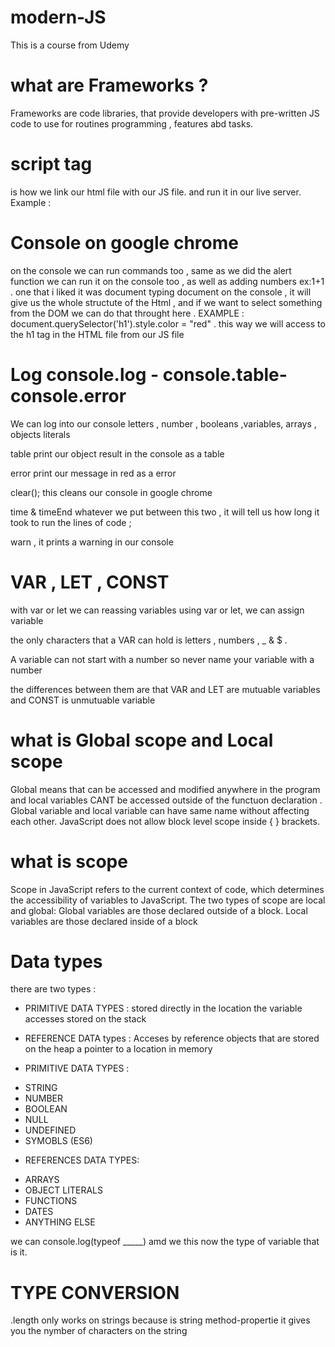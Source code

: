 # modern-JS
This is a course from Udemy

# what are Frameworks ?

Frameworks are code libraries, that provide developers with pre-written JS code to use
for routines programming , features abd tasks.

# script tag 

is how we link our html file with our JS file.
and run it in our live server.
Example : <script src="app.js"></script>

# Console on google  chrome 

on the console we can run commands too ,
same as we did  the alert function we can run it on the console too , as well as adding numbers ex:1+1 .
one that i liked it was document 
typing document on the console , it will give us the whole structute of the Html , and if we want to select something from the DOM  we can do that throught here .
EXAMPLE : document.querySelector('h1').style.color = "red" .
this way we will access to the h1 tag in the HTML file from our 
JS file


# Log console.log - console.table- console.error

We can log into our console letters , number , booleans ,variables, arrays , objects literals

table print our object result in the console as a table 

error print our message in red as a error

clear(); this cleans our console in google chrome 

time & timeEnd whatever we put between this two , it will tell us how long it took to run the lines of code ;

warn , it prints a warning in our console 



# VAR , LET , CONST

with var or let we can reassing variables using var or let,
we can  assign variable

the only characters that a VAR can hold is letters , numbers , _ & $ .

A variable can not start with a number so never name your variable with a number 

the differences between them are that 
VAR and LET are mutuable variables and 
CONST is unmutuable variable 

# what is Global scope and Local scope 

Global means that can be accessed and modified anywhere in the program and local variables CANT be accessed outside of the functuon declaration . Global variable and local variable can have same name without affecting each other. JavaScript does not allow block level scope inside { } brackets.

# what is scope 
Scope in JavaScript refers to the current context of code, which determines the accessibility of variables to JavaScript. The two types of scope are local and global: Global variables are those declared outside of a block. Local variables are those declared inside of a block

# Data types

there are two types :

- PRIMITIVE DATA TYPES :
stored directly in the location the variable accesses stored on the stack

- REFERENCE DATA types :
Acceses by reference objects that are stored on the heap a pointer to a location in memory 

* PRIMITIVE DATA TYPES :
- STRING
- NUMBER
- BOOLEAN
- NULL
- UNDEFINED
- SYMOBLS (ES6)

* REFERENCES DATA TYPES:
- ARRAYS
- OBJECT LITERALS
- FUNCTIONS
- DATES
- ANYTHING ELSE

we can console.log(typeof _____) amd we this now the type of variable that is it.

# TYPE CONVERSION

.length only works on strings because is string method-propertie
it gives you the nymber of characters on the string

